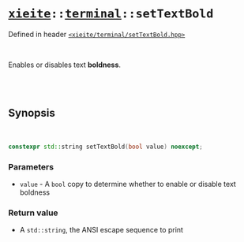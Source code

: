 # [`xieite`](../../README.md)`::`[`terminal`](../../docs/terminal.md)`::setTextBold`
Defined in header [`<xieite/terminal/setTextBold.hpp>`](../../include/xieite/terminal/setTextBold.hpp)

<br/>

Enables or disables text **boldness**.

<br/><br/>

## Synopsis

<br/>

```cpp
constexpr std::string setTextBold(bool value) noexcept;
```
### Parameters
- `value` - A `bool` copy to determine whether to enable or disable text boldness
### Return value
- A `std::string`, the ANSI escape sequence to print
